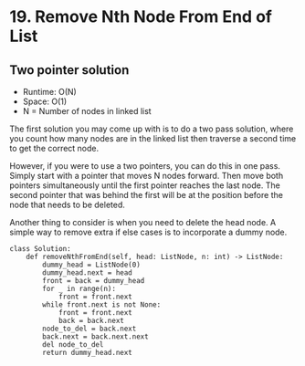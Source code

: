 # 19. Remove Nth Node From End of List

## Two pointer solution

- Runtime: O(N)
- Space: O(1)
- N = Number of nodes in linked list

The first solution you may come up with is to do a two pass solution, where you count how many nodes are in the linked list then traverse a second time to get the correct node.

However, if you were to use a two pointers, you can do this in one pass.
Simply start with a pointer that moves N nodes forward.
Then move both pointers simultaneously until the first pointer reaches the last node.
The second pointer that was behind the first will be at the position before the node that needs to be deleted.

Another thing to consider is when you need to delete the head node.
A simple way to remove extra if else cases is to incorporate a dummy node.

```
class Solution:
    def removeNthFromEnd(self, head: ListNode, n: int) -> ListNode:
        dummy_head = ListNode(0)
        dummy_head.next = head
        front = back = dummy_head
        for _ in range(n):
            front = front.next
        while front.next is not None:
            front = front.next
            back = back.next
        node_to_del = back.next
        back.next = back.next.next
        del node_to_del
        return dummy_head.next
```
